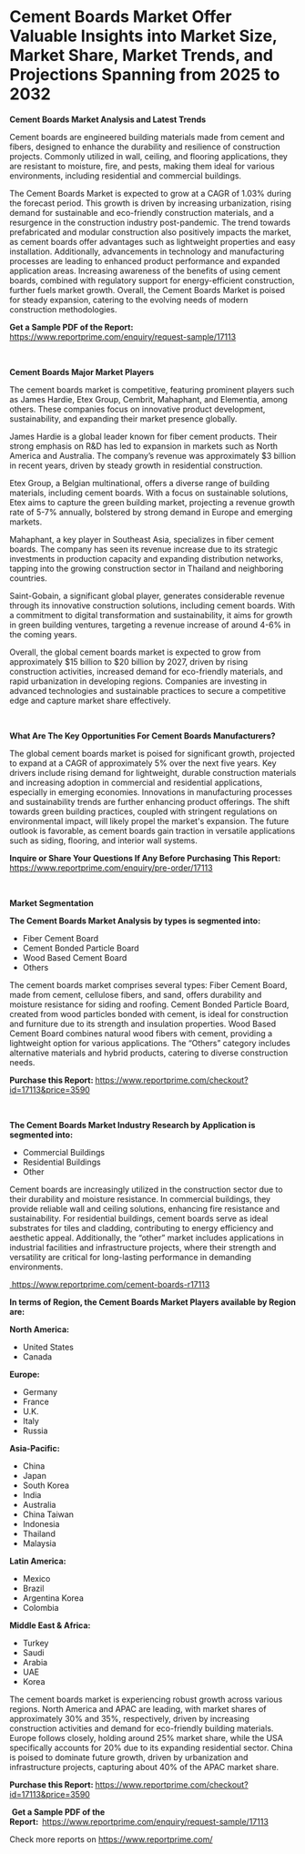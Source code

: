 <p><h1>Cement Boards Market Offer Valuable Insights into Market Size, Market Share, Market Trends, and Projections Spanning from 2025 to 2032</h1></p><p><strong>Cement Boards Market Analysis and Latest Trends</strong></p>
<p><p>Cement boards are engineered building materials made from cement and fibers, designed to enhance the durability and resilience of construction projects. Commonly utilized in wall, ceiling, and flooring applications, they are resistant to moisture, fire, and pests, making them ideal for various environments, including residential and commercial buildings.</p><p>The Cement Boards Market is expected to grow at a CAGR of 1.03% during the forecast period. This growth is driven by increasing urbanization, rising demand for sustainable and eco-friendly construction materials, and a resurgence in the construction industry post-pandemic. The trend towards prefabricated and modular construction also positively impacts the market, as cement boards offer advantages such as lightweight properties and easy installation. Additionally, advancements in technology and manufacturing processes are leading to enhanced product performance and expanded application areas. Increasing awareness of the benefits of using cement boards, combined with regulatory support for energy-efficient construction, further fuels market growth. Overall, the Cement Boards Market is poised for steady expansion, catering to the evolving needs of modern construction methodologies.</p></p>
<p><strong>Get a Sample PDF of the Report:&nbsp;</strong> <a href="https://www.reportprime.com/enquiry/request-sample/17113?utm_campaign=2644&utm_medium=2&utm_source=Github&utm_content=ia&utm_term=18032025&utm_id=cement-boards">https://www.reportprime.com/enquiry/request-sample/17113</a></p>
<p>&nbsp;</p>
<p><strong>Cement Boards Major Market Players</strong></p>
<p><p>The cement boards market is competitive, featuring prominent players such as James Hardie, Etex Group, Cembrit, Mahaphant, and Elementia, among others. These companies focus on innovative product development, sustainability, and expanding their market presence globally.</p><p>James Hardie is a global leader known for fiber cement products. Their strong emphasis on R&D has led to expansion in markets such as North America and Australia. The company’s revenue was approximately $3 billion in recent years, driven by steady growth in residential construction.</p><p>Etex Group, a Belgian multinational, offers a diverse range of building materials, including cement boards. With a focus on sustainable solutions, Etex aims to capture the green building market, projecting a revenue growth rate of 5-7% annually, bolstered by strong demand in Europe and emerging markets.</p><p>Mahaphant, a key player in Southeast Asia, specializes in fiber cement boards. The company has seen its revenue increase due to its strategic investments in production capacity and expanding distribution networks, tapping into the growing construction sector in Thailand and neighboring countries.</p><p>Saint-Gobain, a significant global player, generates considerable revenue through its innovative construction solutions, including cement boards. With a commitment to digital transformation and sustainability, it aims for growth in green building ventures, targeting a revenue increase of around 4-6% in the coming years.</p><p>Overall, the global cement boards market is expected to grow from approximately $15 billion to $20 billion by 2027, driven by rising construction activities, increased demand for eco-friendly materials, and rapid urbanization in developing regions. Companies are investing in advanced technologies and sustainable practices to secure a competitive edge and capture market share effectively.</p></p>
<p>&nbsp;</p>
<p><strong>What Are The Key Opportunities For Cement Boards Manufacturers?</strong></p>
<p><p>The global cement boards market is poised for significant growth, projected to expand at a CAGR of approximately 5% over the next five years. Key drivers include rising demand for lightweight, durable construction materials and increasing adoption in commercial and residential applications, especially in emerging economies. Innovations in manufacturing processes and sustainability trends are further enhancing product offerings. The shift towards green building practices, coupled with stringent regulations on environmental impact, will likely propel the market's expansion. The future outlook is favorable, as cement boards gain traction in versatile applications such as siding, flooring, and interior wall systems.</p></p>
<p><strong>Inquire or Share Your Questions If Any Before Purchasing This Report:</strong> <a href="https://www.reportprime.com/enquiry/pre-order/17113?utm_campaign=2644&utm_medium=2&utm_source=Github&utm_content=ia&utm_term=18032025&utm_id=cement-boards">https://www.reportprime.com/enquiry/pre-order/17113</a></p>
<p>&nbsp;</p>
<p><strong>Market Segmentation</strong></p>
<p><strong>The Cement Boards Market Analysis by types is segmented into:</strong></p>
<p><ul><li>Fiber Cement Board</li><li>Cement Bonded Particle Board</li><li>Wood Based Cement Board</li><li>Others</li></ul></p>
<p><p>The cement boards market comprises several types: Fiber Cement Board, made from cement, cellulose fibers, and sand, offers durability and moisture resistance for siding and roofing. Cement Bonded Particle Board, created from wood particles bonded with cement, is ideal for construction and furniture due to its strength and insulation properties. Wood Based Cement Board combines natural wood fibers with cement, providing a lightweight option for various applications. The “Others” category includes alternative materials and hybrid products, catering to diverse construction needs.</p></p>
<p><strong>Purchase this Report:&nbsp;</strong><a href="https://www.reportprime.com/checkout?id=17113&price=3590&utm_campaign=2644&utm_medium=2&utm_source=Github&utm_content=ia&utm_term=18032025&utm_id=cement-boards">https://www.reportprime.com/checkout?id=17113&price=3590</a></p>
<p>&nbsp;</p>
<p><strong>The Cement Boards Market Industry Research by Application is segmented into:</strong></p>
<p><ul><li>Commercial Buildings</li><li>Residential Buildings</li><li>Other</li></ul></p>
<p><p>Cement boards are increasingly utilized in the construction sector due to their durability and moisture resistance. In commercial buildings, they provide reliable wall and ceiling solutions, enhancing fire resistance and sustainability. For residential buildings, cement boards serve as ideal substrates for tiles and cladding, contributing to energy efficiency and aesthetic appeal. Additionally, the “other” market includes applications in industrial facilities and infrastructure projects, where their strength and versatility are critical for long-lasting performance in demanding environments.</p></p>
<p><a href="https://www.reportprime.com/cement-boards-r17113?utm_campaign=2644&utm_medium=2&utm_source=Github&utm_content=ia&utm_term=18032025&utm_id=cement-boards">&nbsp;https://www.reportprime.com/cement-boards-r17113</a></p>
<p><strong>In terms of Region, the Cement Boards Market Players available by Region are:</strong></p>
<p>
    <p> <strong> North America: </strong>
        <ul>
            <li>United States</li>
            <li>Canada</li>
        </ul>
        </p> 
    <p> <strong> Europe: </strong>
        <ul>
            <li>Germany</li>
            <li>France</li>
            <li>U.K.</li>
            <li>Italy</li>
            <li>Russia</li>
        </ul>
        </p> 
    <p> <strong> Asia-Pacific: </strong>
        <ul>
            <li>China</li>
            <li>Japan</li>
            <li>South Korea</li>
            <li>India</li>
            <li>Australia</li>
            <li>China Taiwan</li>
            <li>Indonesia</li>
            <li>Thailand</li>
            <li>Malaysia</li>
        </ul>
        </p> 
    <p> <strong> Latin America: </strong>
        <ul>
            <li>Mexico</li>
            <li>Brazil</li>
            <li>Argentina Korea</li>
            <li>Colombia</li>
        </ul>
        </p> 
    <p> <strong> Middle East & Africa: </strong>
        <ul>
            <li>Turkey</li>
            <li>Saudi</li>
            <li>Arabia</li>
            <li>UAE</li>
            <li>Korea</li>
        </ul>
    </p>
    </p>
<p><p>The cement boards market is experiencing robust growth across various regions. North America and APAC are leading, with market shares of approximately 30% and 35%, respectively, driven by increasing construction activities and demand for eco-friendly building materials. Europe follows closely, holding around 25% market share, while the USA specifically accounts for 20% due to its expanding residential sector. China is poised to dominate future growth, driven by urbanization and infrastructure projects, capturing about 40% of the APAC market share.</p></p>
<p><strong>Purchase this Report: </strong><a href="https://www.reportprime.com/checkout?id=17113&price=3590&utm_campaign=2644&utm_medium=2&utm_source=Github&utm_content=ia&utm_term=18032025&utm_id=cement-boards">https://www.reportprime.com/checkout?id=17113&price=3590</a></p>
<p>&nbsp;<strong>Get a Sample PDF of the Report:&nbsp;&nbsp;</strong><a href="https://www.reportprime.com/enquiry/request-sample/17113?utm_campaign=2644&utm_medium=2&utm_source=Github&utm_content=ia&utm_term=18032025&utm_id=cement-boards">https://www.reportprime.com/enquiry/request-sample/17113</a></p>
<p><strong></strong></p>
<p>Check more reports on <a href="https://www.reportprime.com/?utm_campaign=2644&utm_medium=2&utm_source=Github&utm_content=ia&utm_term=18032025&utm_id=cement-boards">https://www.reportprime.com/</a></p>